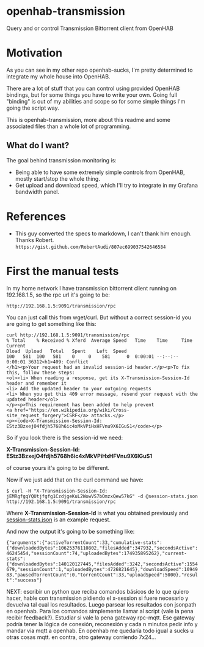 # openhab-transmission
Query and or control Transmission Bittorrent client from OpenHAB

# Motivation

As you can see in my other repo openhab-sucks, I'm pretty determined to integrate my whole house into OpenHAB.

There are a lot of stuff that you can control using provided OpenHAB bindings, but for some things you have to write your own. Going full "binding" is out of my abilities and scope so for some simple things I'm going the script way.

This is openhab-transmission, more about this readme and some associated files than a whole lot of programming.

## What do I want?

The goal behind transmission monitoring is:

* Being able to have some extremely simple controls from OpenHAB, mostly start/stop the whole thing. 
* Get upload and download speed, which I'll try to integrate in my Grafana bandwidth panel.

# References

* This guy converted the specs to markdown, I can't thank him enough. Thanks Robert.
`https://gist.github.com/RobertAudi/807ec699037542646584`


# First the manual tests

In my home network I have transmission bittorrent client running on 192.168.1.5, so the rpc url it's going to be:

`http://192.168.1.5:9091/transmission/rpc`

You can just call this from wget/curl. But without a correct session-id you are going to get something like this:

```
curl http://192.168.1.5:9091/transmission/rpc
% Total    % Received % Xferd  Average Speed   Time    Time     Time  Current
Dload  Upload   Total   Spent    Left  Speed
100   581  100   581    0     0    581      0  0:00:01 --:--:--  0:00:01 36312<h1>409: Conflict
</h1><p>Your request had an invalid session-id header.</p><p>To fix this, follow these steps:
<ol><li> When reading a response, get its X-Transmission-Session-Id header and remember it
<li> Add the updated header to your outgoing requests
<li> When you get this 409 error message, resend your request with the updated header</ol>
</p><p>This requirement has been added to help prevent 
<a href="https://en.wikipedia.org/wiki/Cross-site_request_forgery">CSRF</a> attacks.</p>
<p><code>X-Transmission-Session-Id: EStz3BzxejO4fdjh5768h6ic4xMkVPiHxHFVnu9X6IGuS1</code></p>
```

So if you look there is the session-id we need:

**X-Transmission-Session-Id: EStz3BzxejO4fdjh5768h6ic4xMkVPiHxHFVnu9X6IGuS1**

of course yours it's going to be different.

Now if we just add that on the curl command we have:

`$ curl -H "X-Transmission-Session-Id: jEMRgfgqYQUtjfgfg1CzdjgeKuL2WowVS7bOmzxQew57kG" -d @session-stats.json http://192.168.1.5:9091/transmission/rpc`

Where **X-Transmission-Session-Id** is what you obtained previously and [session-stats.json](https://github.com/guillebot/openhab-transmission/blob/master/json-commands/session-stats.json) is an example request.

And now the output it's going to be something like:

`{"arguments":{"activeTorrentCount":33,"cumulative-stats":{"downloadedBytes":10625376110802,"filesAdded":347932,"secondsActive":46245454,"sessionCount":74,"uploadedBytes":174935895262},"current-stats":{"downloadedBytes":140120127445,"filesAdded":3242,"secondsActive":1554679,"sessionCount":1,"uploadedBytes":4726821645},"downloadSpeed":1094983,"pausedTorrentCount":0,"torrentCount":33,"uploadSpeed":5000},"result":"success"}`



NEXT: escribir un python que reciba comandos básicos de lo que quiero hacer, hable con transmission pidiendo el x-session si fuere necesario y devuelva tal cual los resultados. Luego parsear los resultados con jsonpath en openhab. Para los comandos simplemente llamar al script (vale la pena recibir feedback?). Estudiar si vale la pena gateway rpc-mqtt. Ese gateway podría tener la lógica de conexión, reconexión y cada n minutos pedir info y mandar via mqtt a openhab. En openhab me quedaría todo igual a sucks u otras cosas mqtt. en contra, otro gateway corriendo 7x24...





